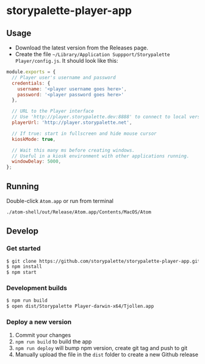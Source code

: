 # storypalette-player-app

## Usage

- Download the latest version from the Releases page.
- Create the file `~/Library/Application Suppport/Storypalette Player/config.js`. It should look like this: 

```js
module.exports = {
  // Player user's username and password
  credentials: {
    username: '<player username goes here>',
    password: '<player password goes here>'
  },

  // URL to the Player interface
  // Use 'http://player.storypalette.dev:8888' to connect to local version
  playerUrl: 'http://player.storypalette.net',

  // If true: start in fullscreen and hide mouse cursor
  kioskMode: true,

  // Wait this many ms before creating windows.
  // Useful in a kiosk environment with other applications running.
  windowDelay: 5000,
};
```

## Running

Double-click `Atom.app` or run from terminal 

```sh
./atom-shell/out/Release/Atom.app/Contents/MacOS/Atom
```

## Develop

### Get started

```sh
$ git clone https://github.com/storypalette/storypalette-player-app.git
$ npm install
$ npm start
```

### Development builds

```sh
$ npm run build
$ open dist/Storypalette Player-darwin-x64/Tjollen.app
```

### Deploy a new version

1. Commit your changes
2. `npm run build` to build the app
2. `npm run deploy` will bump npm version, create git tag and push to git
3. Manually upload the file in the `dist` folder to create a new Github release
